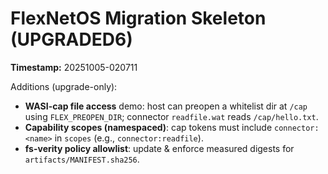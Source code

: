 # FlexNetOS Migration Skeleton (UPGRADED6)

**Timestamp:** 20251005-020711

Additions (upgrade-only):
- **WASI-cap file access** demo: host can preopen a whitelist dir at `/cap` using `FLEX_PREOPEN_DIR`; connector `readfile.wat` reads `/cap/hello.txt`.
- **Capability scopes (namespaced)**: cap tokens must include `connector:<name>` in `scopes` (e.g., `connector:readfile`).
- **fs-verity policy allowlist**: update & enforce measured digests for `artifacts/MANIFEST.sha256`.
